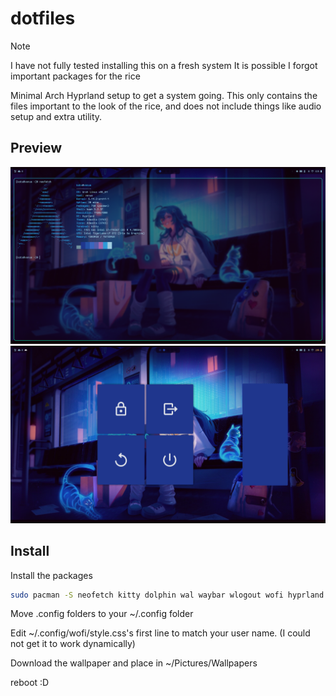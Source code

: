 # dotfiles
> [!NOTE]
> I have not fully tested installing this on a fresh system
> It is possible I forgot important packages for the rice

Minimal Arch Hyprland setup to get a system going.
This only contains the files important to the look of the rice, and does not include things like audio setup and extra utility.

## Preview
![Preview Image](https://raw.githubusercontent.com/sharkota/dotfiles/refs/heads/main/preview/p1.png)
![Preview Image](https://raw.githubusercontent.com/sharkota/dotfiles/refs/heads/main/preview/p2.png)
## Install
Install the packages
```sh
sudo pacman -S neofetch kitty dolphin wal waybar wlogout wofi hyprland hyprlock pavucontrol noto-fonts nerd-fonts
```
Move .config folders to your ~/.config folder

Edit ~/.config/wofi/style.css's first line to match your user name. (I could not get it to work dynamically)

Download the wallpaper and place in ~/Pictures/Wallpapers

reboot :D
